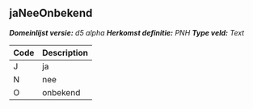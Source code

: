 ## jaNeeOnbekend

*__Domeinlijst versie:__ d5 alpha*
*__Herkomst definitie:__ PNH*
*__Type veld:__ Text*

|__Code__ |__Description__	|
|	---	|	---	|
| J | ja |
| N | nee |
| O | onbekend |
